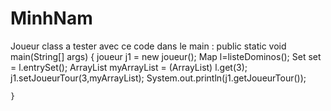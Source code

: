# MinhNam
Joueur class a tester avec ce code dans le main : 
	public static void main(String[] args) {
		joueur j1 = new joueur();
		Map l=listeDominos();
		Set set = l.entrySet();
		ArrayList myArrayList = (ArrayList) l.get(3);
		j1.setJoueurTour(3,myArrayList);
		System.out.println(j1.getJoueurTour());
		
	}
